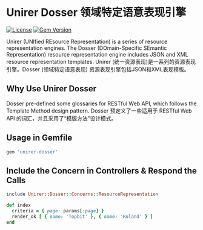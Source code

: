 # Unirer Dosser 领域特定语意表现引擎

[![License](https://img.shields.io/badge/license-MIT-green.svg)](http://opensource.org/licenses/MIT)
[![Gem Version](https://badge.fury.io/rb/unirer-dosser.svg)](https://badge.fury.io/rb/unirer-dosser)

Unirer (UNIfied REsource Representation) is a series of resource representation engines. The Dosser (DOmain-Specific SEmantic Representation) resource representation engine includes JSON and XML resource representation templates.
Unirer (统一资源表现)是一系列的资源表现引擎。Dosser (领域特定语意表现) 资源表现引擎包括JSON和XML表现模版。

## Why Use Unirer Dosser
Dosser pre-defined some glossaries for RESTful Web API, which follows the Template Method design pattern.
Dosser 预定义了一些适用于 RESTful Web API 的词汇，并且采用了“模版方法”设计模式。

## Usage in Gemfile
```ruby
gem 'unirer-dosser'
```

## Include the Concern in Controllers & Respond the Calls
```ruby
include Unirer::Dosser::Concerns::ResourceRepresentation

def index
  criteria = { page: params[:page] }
  render_ok [ { name: 'Topbit' }, { name: 'Roland' } ]
end
```
